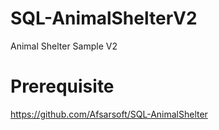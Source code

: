 # SQL-AnimalShelterV2
 Animal Shelter Sample V2

# Prerequisite
https://github.com/Afsarsoft/SQL-AnimalShelter
